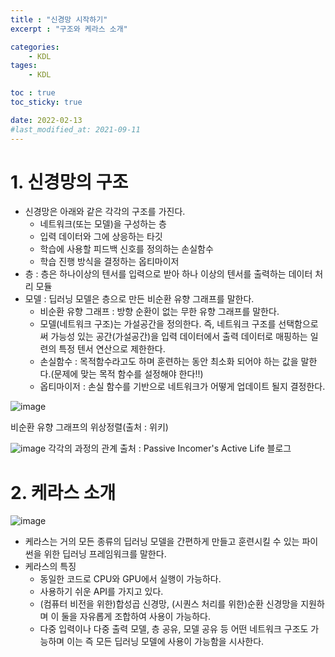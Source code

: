 ```yaml
---
title : "신경망 시작하기"
excerpt : "구조와 케라스 소개"

categories:
    - KDL
tages:
    - KDL

toc : true
toc_sticky: true

date: 2022-02-13
#last_modified_at: 2021-09-11
---
```

# 1. 신경망의 구조
- 신경망은 아래와 같은 각각의 구조를 가진다.
    - 네트워크(또는 모델)을 구성하는 층
    - 입력 데이터와 그에 상응하는 타깃
    - 학습에 사용할 피드백 신호를 정의하는 손실함수
    - 학습 진행 방식을 결정하는 옵티마이저
- 층 : 층은 하나이상의 텐서를 입력으로 받아 하나 이상의 텐서를 출력하는 데이터 처리 모듈
- 모델 : 딥러닝 모델은 층으로 만든 비순환 유향 그래프를 말한다.
    - 비순환 유향 그래프 : 방향 순환이 없는 무한 유향 그래프를 말한다.
    - 모델(네트워크 구조)는 가설공간을 정의한다. 즉, 네트워크 구조를 선택함으로써 가능성 있는 공간(가설공간)을 입력 데이터에서 출력 데이터로 매핑하는 일련의 특정 텐서 연산으로 제한한다.
    - 손실함수 : 목적함수라고도 하며 훈련하는 동안 최소화 되어야 하는 값을 말한다.(문제에 맞는 목적 함수를 설정해야 한다!!)
    - 옵티마이저 : 손실 함수를 기반으로 네트워크가 어떻게 업데이트 될지 결정한다.

![image](https://user-images.githubusercontent.com/37393115/153736101-f8306baf-97da-4a7a-b276-68e778232b83.png)

비순환 유향 그래프의 위상정렬(출처 : 위키)

![image](https://user-images.githubusercontent.com/37393115/153736123-a5930e7f-4d94-42a4-9103-81a282c91dba.png)
각각의 과정의 관계
출처 : Passive Incomer's Active Life 블로그

# 2. 케라스 소개
![image](https://user-images.githubusercontent.com/37393115/153736167-fe7d7a78-bb57-4b6b-af83-f5261f83def3.png)
- 케라스는 거의 모든 종류의 딥러닝 모델을 간편하게 만들고 훈련시킬 수 있는 파이썬을 위한 딥러닝 프레임워크를 말한다.
- 케라스의 특징
    - 동일한 코드로 CPU와 GPU에서 실행이 가능하다.
    - 사용하기 쉬운 API를 가지고 있다.
    - (컴퓨터 비전을 위한)합성곱 신경망, (시퀀스 처리를 위한)순환 신경망을 지원하며 이 둘을 자유롭게 조합하여 사용이 가능하다.
    - 다중 입력이나 다중 출력 모델, 층 공유, 모델 공유 등 어떤 네트워크 구조도 가능하며 이는 즉 모든 딥러닝 모델에 사용이 가능함을 시사한다.
